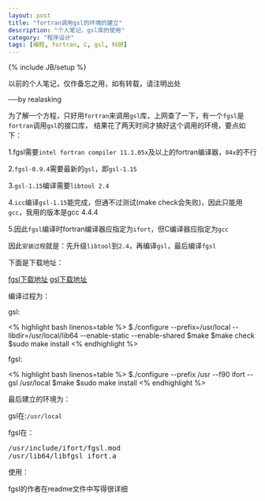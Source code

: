 ```yaml
---
layout: post
title: "fortran调用gsl的环境的建立"
description: "个人笔记，gsl库的使用"
category: "程序设计"
tags: [编程, fortran, C, gsl, 科研]
---
```

{% include JB/setup %}

以前的个人笔记，仅作备忘之用，如有转载，请注明出处

──by realasking

为了解一个方程，只好用`fortran`来调用`gsl`库，上网查了一下，有一个`fgsl`是`fortran`调用`gsl`的接口库，
结果花了两天时间才搞好这个调用的环境，要点如下：

1.fgsl需要`intel fortran compiler 11.1.05x`及以上的fortran编译器，`04x`的不行

2.`fgsl-0.9.4`需要最新的`gsl`，即`gsl-1.15`

3.`gsl-1.15`编译需要`libtool 2.4`

4.`icc`编译`gsl-1.15`能完成，但通不过测试(make check会失败)，因此只能用`gcc`，我用的版本是gcc 4.4.4

5.因此`fgsl`编译时fortran编译器应指定为`ifort`，但C编译器应指定为`gcc`

因此`安装过程`就是：先升级`libtool`到`2.4`，再编译`gsl`，最后编译`fgsl`

下面是下载地址：

[fgsl下载地址](http://www.lrz.de/services/software/mathematik/gsl/fortran/index.html)
[gsl下载地址](http://www.gnu.org/software/software.html)

编译过程为：

gsl:

<% highlight bash linenos=table %>
$./configure --prefix=/usr/local --libdir=/usr/local/lib64 --enable-static --enable-shared
$make 
$make check
$sudo make install
<% endhighlight %>

fgsl:

<% highlight bash linenos=table %>
$./configure --prefix /usr --f90 ifort --gsl /usr/local
$make 
$sudo make install
<% endhighlight %>

最后建立的环境为：

gsl在:`/usr/local`

fgsl在：

<pre>
/usr/include/ifort/fgsl.mod
/usr/lib64/libfgsl_ifort.a
</pre>

使用：

fgsl的作者在readme文件中写得很详细

